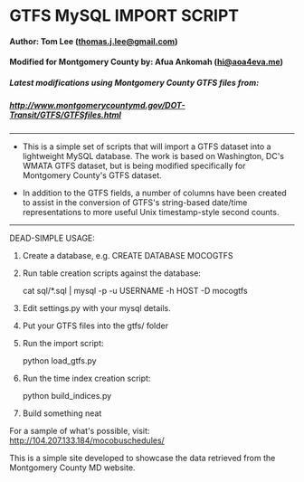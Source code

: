 #  GTFS MySQL IMPORT SCRIPT

#### Author: Tom Lee (thomas.j.lee@gmail.com)
#### Modified for Montgomery County by: Afua Ankomah (hi@aoa4eva.me) 
##### Latest modifications using Montgomery County GTFS files from: 
##### http://www.montgomerycountymd.gov/DOT-Transit/GTFS/GTFSfiles.html
---
- This is a simple set of scripts that will import a GTFS dataset into a lightweight MySQL database.  The work is based on Washington, DC's WMATA GTFS dataset, but is being modified specifically for Montgomery County's GTFS dataset. 

- In addition to the GTFS fields, a number of columns have been created to assist in the conversion of GTFS's string-based date/time representations to more useful Unix timestamp-style second counts.
---
DEAD-SIMPLE USAGE:

1. Create a database, e.g. CREATE DATABASE MOCOGTFS

2. Run table creation scripts against the database:

	cat sql/*.sql | mysql -p -u USERNAME -h HOST -D mocogtfs
	
3. Edit settings.py with your mysql details.

4. Put your GTFS files into the gtfs/ folder

5. Run the import script:

	python load_gtfs.py
	
6. Run the time index creation script:

	python build_indices.py
	
7. Build something neat

For a sample of what's possible, visit: http://104.207.133.184/mocobuschedules/

This is a simple site developed to showcase the data retrieved from the Montgomery County MD website.
